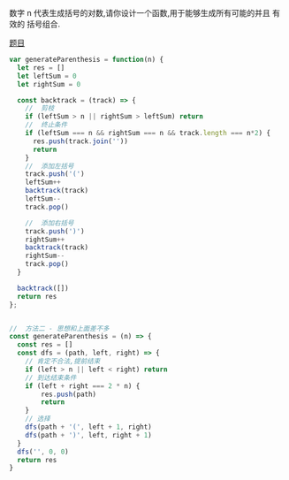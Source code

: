 数字 n 代表生成括号的对数,请你设计一个函数,用于能够生成所有可能的并且 有效的 括号组合. 

[题目](https://leetcode.cn/problems/generate-parentheses/solutions/426794/gua-hao-sheng-cheng-by-user7746o/)

```js
var generateParenthesis = function(n) {
  let res = []
  let leftSum = 0
  let rightSum = 0

  const backtrack = (track) => {
    //  剪枝
    if (leftSum > n || rightSum > leftSum) return
    //  终止条件
    if (leftSum === n && rightSum === n && track.length === n*2) {
      res.push(track.join(''))
      return
    }
    //  添加左括号
    track.push('(')
    leftSum++
    backtrack(track)
    leftSum--
    track.pop()

    //  添加右括号
    track.push(')')
    rightSum++
    backtrack(track)
    rightSum--
    track.pop()
  }

  backtrack([])
  return res
};


//  方法二 - 思想和上面差不多
const generateParenthesis = (n) => {
  const res = []
  const dfs = (path, left, right) => {
    // 肯定不合法,提前结束
    if (left > n || left < right) return
    // 到达结束条件
    if (left + right === 2 * n) {
        res.push(path)
        return
    }
    // 选择
    dfs(path + '(', left + 1, right)
    dfs(path + ')', left, right + 1)
  }
  dfs('', 0, 0)
  return res
}
```

